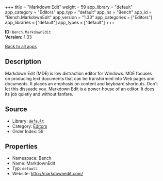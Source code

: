 ﻿+++
title = "Markdown Edit"
weight = 59
app_library = "default"
app_category = "Editors"
app_typ = "default"
app_ns = "Bench"
app_id = "Bench.MarkdownEdit"
app_version = "1.33"
app_categories = ["Editors"]
app_libraries = ["default"]
app_types = ["default"]
+++

**ID:** `Bench.MarkdownEdit`  
**Version:** 1.33  
<!--more-->

[Back to all apps](/apps/)

## Description
Markdown Edit (MDE) is low distraction editor for Windows. MDE focuses on producing text documents that can be transformed into Web pages and documents. It places an emphasis on content and keyboard shortcuts. Don't let this dissuade you. Markdown Edit is a power-house of an editor. It does its job quietly and without fanfare.

## Source

* Library: [`default`](/app_libraries/default)
* Category: [Editors](/app_categories/editors)
* Order Index: 59

## Properties

* Namespace: Bench
* Name: MarkdownEdit
* Typ: `default`
* Website: <http://markdownedit.com/>

